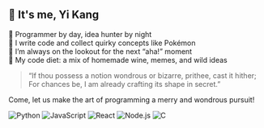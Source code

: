 ## 👋 It's me, Yi Kang

🎩 Programmer by day, idea hunter by night  
🦄 I write code and collect quirky concepts like Pokémon   
🚀 I’m always on the lookout for the next “aha!” moment  
🥗 My code diet: a mix of homemade wine, memes, and wild ideas

> “If thou possess a notion wondrous or bizarre, prithee, cast it hither;  
> For chances be, I am already crafting its shape in secret.”

Come, let us make the art of programming a merry and wondrous pursuit!

![Python](https://img.shields.io/badge/-Python-3776AB?style=flat-square&logo=python&logoColor=white)
![JavaScript](https://img.shields.io/badge/-JavaScript-F7B93E?style=flat-square&logo=javascript&logoColor=white)
![React](https://img.shields.io/badge/-React-61DAFB?style=flat-square&logo=react&logoColor=white)
![Node.js](https://img.shields.io/badge/-Node.js-3C873A?style=flat-square&logo=node.js&logoColor=white)
![C](https://img.shields.io/badge/-C++-00599C?style=flat-square&logo=c%2B%2B&logoColor=white)

